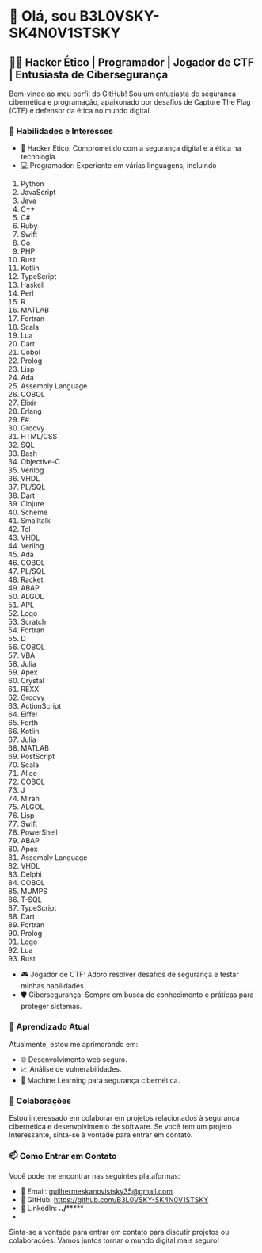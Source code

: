 # 👋 Olá, sou B3L0VSKY-SK4N0V1STSKY

## 👨‍💻 Hacker Ético | Programador | Jogador de CTF | Entusiasta de Cibersegurança

Bem-vindo ao meu perfil do GitHub! Sou um entusiasta de segurança cibernética e programação, apaixonado por desafios de Capture The Flag (CTF) e defensor da ética no mundo digital.

### 🚀 Habilidades e Interesses

- 🔐 Hacker Ético: Comprometido com a segurança digital e a ética na tecnologia.
- 💻 Programador: Experiente em várias linguagens, incluindo

1. Python
2. JavaScript
3. Java
4. C++
5. C#
6. Ruby
7. Swift
8. Go
9. PHP
10. Rust
11. Kotlin
12. TypeScript
13. Haskell
14. Perl
15. R
16. MATLAB
17. Fortran
18. Scala
19. Lua
20. Dart
21. Cobol
22. Prolog
23. Lisp
24. Ada
25. Assembly Language
26. COBOL
27. Elixir
28. Erlang
29. F#
30. Groovy
31. HTML/CSS
32. SQL
33. Bash
34. Objective-C
35. Verilog
36. VHDL
37. PL/SQL
38. Dart
39. Clojure
40. Scheme
41. Smalltalk
42. Tcl
43. VHDL
44. Verilog
45. Ada
46. COBOL
47. PL/SQL
48. Racket
49. ABAP
50. ALGOL
51. APL
52. Logo
53. Scratch
54. Fortran
55. D
56. COBOL
57. VBA
58. Julia
59. Apex
60. Crystal
61. REXX
62. Groovy
63. ActionScript
64. Eiffel
65. Forth
66. Kotlin
67. Julia
68. MATLAB
69. PostScript
70. Scala
71. Alice
72. COBOL
73. J
74. Mirah
75. ALGOL
76. Lisp
77. Swift
78. PowerShell
79. ABAP
80. Apex
81. Assembly Language
82. VHDL
83. Delphi
84. COBOL
85. MUMPS
86. T-SQL
87. TypeScript
88. Dart
89. Fortran
90. Prolog
91. Logo
92. Lua
93. Rust
- 🎮 Jogador de CTF: Adoro resolver desafios de segurança e testar minhas habilidades.
- 🛡️ Cibersegurança: Sempre em busca de conhecimento e práticas para proteger sistemas.

### 🌱 Aprendizado Atual

Atualmente, estou me aprimorando em:

- 🌐 Desenvolvimento web seguro.
- 📈 Análise de vulnerabilidades.
- 🤖 Machine Learning para segurança cibernética.

### 👥 Colaborações

Estou interessado em colaborar em projetos relacionados à segurança cibernética e desenvolvimento de software. Se você tem um projeto interessante, sinta-se à vontade para entrar em contato.

### 📫 Como Entrar em Contato

Você pode me encontrar nas seguintes plataformas:

- 📧 Email: guilhermeskanovistsky35@gmail.com
- 💼 GitHub: https://github.com/B3L0VSKY-SK4N0V1STSKY
- 🔗 LinkedIn: ***.****************.***/***************
- 
Sinta-se à vontade para entrar em contato para discutir projetos ou colaborações. Vamos juntos tornar o mundo digital mais seguro!

<!---
B3L0VSKY-SK4N0V1STSKY/B3L0VSKY-SK4N0V1STSKY é um repositório especial no GitHub porque seu `README.md` (este arquivo) aparece no perfil do GitHub. Você pode clicar no link de visualização para ver suas alterações.
--->

